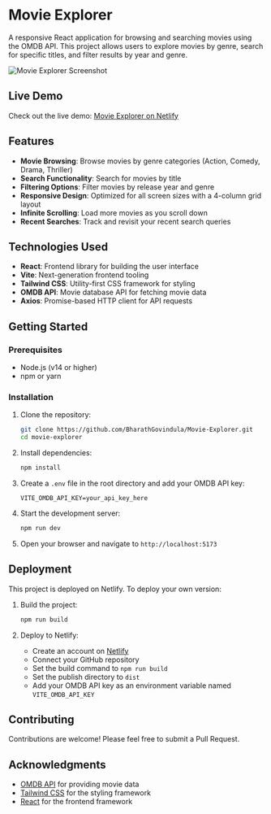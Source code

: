 # Movie Explorer

A responsive React application for browsing and searching movies using the OMDB API. This project allows users to explore movies by genre, search for specific titles, and filter results by year and genre.

![Movie Explorer Screenshot](https://via.placeholder.com/800x400?text=Movie+Explorer+Screenshot)

## Live Demo

Check out the live demo: [Movie Explorer on Netlify](https://moviefetcherr.netlify.app/)

## Features

- **Movie Browsing**: Browse movies by genre categories (Action, Comedy, Drama, Thriller)
- **Search Functionality**: Search for movies by title
- **Filtering Options**: Filter movies by release year and genre
- **Responsive Design**: Optimized for all screen sizes with a 4-column grid layout
- **Infinite Scrolling**: Load more movies as you scroll down
- **Recent Searches**: Track and revisit your recent search queries

## Technologies Used

- **React**: Frontend library for building the user interface
- **Vite**: Next-generation frontend tooling
- **Tailwind CSS**: Utility-first CSS framework for styling
- **OMDB API**: Movie database API for fetching movie data
- **Axios**: Promise-based HTTP client for API requests

## Getting Started

### Prerequisites

- Node.js (v14 or higher)
- npm or yarn

### Installation

1. Clone the repository:
   ```bash
   git clone https://github.com/BharathGovindula/Movie-Explorer.git
   cd movie-explorer
   ```

2. Install dependencies:
   ```bash
   npm install
   ```

3. Create a `.env` file in the root directory and add your OMDB API key:
   ```
   VITE_OMDB_API_KEY=your_api_key_here
   ```

4. Start the development server:
   ```bash
   npm run dev
   ```

5. Open your browser and navigate to `http://localhost:5173`

## Deployment

This project is deployed on Netlify. To deploy your own version:

1. Build the project:
   ```bash
   npm run build
   ```

2. Deploy to Netlify:
   - Create an account on [Netlify](https://www.netlify.com/)
   - Connect your GitHub repository
   - Set the build command to `npm run build`
   - Set the publish directory to `dist`
   - Add your OMDB API key as an environment variable named `VITE_OMDB_API_KEY`

## Contributing

Contributions are welcome! Please feel free to submit a Pull Request.



## Acknowledgments

- [OMDB API](https://www.omdbapi.com/) for providing movie data
- [Tailwind CSS](https://tailwindcss.com/) for the styling framework
- [React](https://reactjs.org/) for the frontend framework
